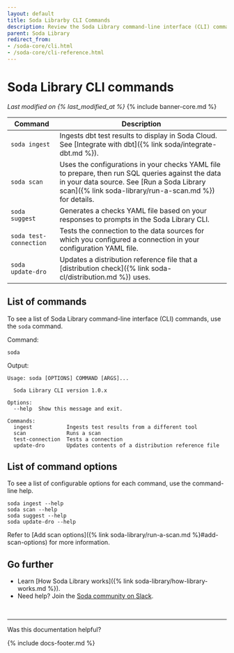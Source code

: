 ```yaml
---
layout: default
title: Soda Librarby CLI Commands
description: Review the Soda Library command-line interface (CLI) commands.
parent: Soda Library
redirect_from:
- /soda-core/cli.html
- /soda-core/cli-reference.html
---
```


# Soda Library CLI commands 
*Last modified on {% last_modified_at %}*
{% include banner-core.md %}


| Command               | Description |
| --------------------- | ----------- |
| `soda ingest` | Ingests dbt test results to display in Soda Cloud. See [Integrate with dbt]({% link soda/integrate-dbt.md %}). |
| `soda scan` | Uses the configurations in your checks YAML file to prepare, then run SQL queries against the data in your data source. See [Run a Soda Library scan]({% link soda-library/run-a-scan.md %}) for details. |
| `soda suggest` | Generates a checks YAML file based on your responses to prompts in the Soda Library CLI. |
| `soda test-connection` | Tests the connection to the data sources for which you configured a connection in your configuration YAML file. |
| `soda update-dro` | Updates a distribution reference file that a [distribution check]({% link soda-cl/distribution.md %}) uses. |

## List of commands

To see a list of Soda Library command-line interface (CLI) commands, use the `soda` command.

Command:
```shell
soda
```

Output:
```shell
Usage: soda [OPTIONS] COMMAND [ARGS]...

  Soda Library CLI version 1.0.x

Options:
  --help  Show this message and exit.

Commands:
  ingest           Ingests test results from a different tool
  scan             Runs a scan
  test-connection  Tests a connection
  update-dro       Updates contents of a distribution reference file
```

## List of command options

To see a list of configurable options for each command, use the command-line help.
```shell
soda ingest --help
soda scan --help
soda suggest --help
soda update-dro --help
```

Refer to [Add scan options]({% link soda-library/run-a-scan.md %}#add-scan-options) for more information.


## Go further

* Learn [How Soda Library works]({% link soda-library/how-library-works.md %}).
* Need help? Join the <a href="https://community.soda.io/slack" target="_blank"> Soda community on Slack</a>.

<br />

---

Was this documentation helpful?

<!-- LikeBtn.com BEGIN -->
<span class="likebtn-wrapper" data-theme="tick" data-i18n_like="Yes" data-ef_voting="grow" data-show_dislike_label="true" data-counter_zero_show="true" data-i18n_dislike="No"></span>
<script>(function(d,e,s){if(d.getElementById("likebtn_wjs"))return;a=d.createElement(e);m=d.getElementsByTagName(e)[0];a.async=1;a.id="likebtn_wjs";a.src=s;m.parentNode.insertBefore(a, m)})(document,"script","//w.likebtn.com/js/w/widget.js");</script>
<!-- LikeBtn.com END -->

{% include docs-footer.md %}
